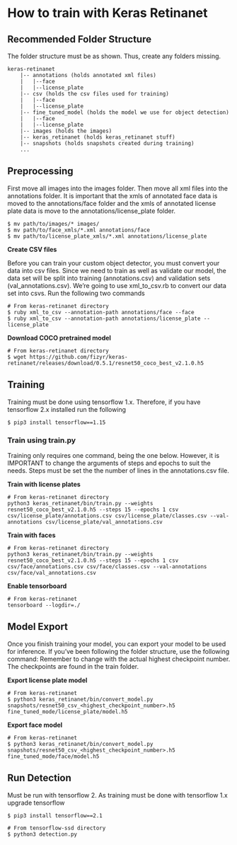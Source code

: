 <h1>How to train with Keras Retinanet</h1>


<h2>Recommended Folder Structure</h2>
The folder structure must be as shown. Thus, create any folders missing.

```
keras-retinanet
    |-- annotations (holds annotated xml files)
    |   |--face
    |   |--license_plate
    |-- csv (holds the csv files used for training)
    |   |--face
    |   |--license_plate
    |-- fine_tuned_model (holds the model we use for object detection)
    |   |--face
    |   |--license_plate
    |-- images (holds the images)
    |-- keras_retinanet (holds keras_retinanet stuff)
    |-- snapshots (holds snapshots created during training)
    ...
```

<h2>Preprocessing</h2>
First move all images into the images folder. Then move all xml files into the annotations folder. It is important that the xmls of annotated face data is moved to the annotations/face folder and the xmls of annotated license plate data is move to the annotations/license_plate folder.

```
$ mv path/to/images/* images/
$ mv path/to/face_xmls/*.xml annotations/face
$ mv path/to/license_plate_xmls/*.xml annotations/license_plate
```

**Create CSV files**

Before you can train your custom object detector, you must convert your data into csv files. Since we need to train as well as validate our model, the data set will be split into training (annotations.csv) and validation sets (val_annotations.csv). We’re going to use xml_to_csv.rb to convert our data set into csvs. Run the following two commands

```
# From keras-retinanet directory 
$ ruby xml_to_csv --annotation-path annotations/face --face
$ ruby xml_to_csv --annotation-path annotations/license_plate --license_plate
```

**Download COCO pretrained model**
```
# From keras-retinanet directory 
$ wget https://github.com/fizyr/keras-retinanet/releases/download/0.5.1/resnet50_coco_best_v2.1.0.h5
```


<h2>Training</h2>
Training must be done using tensorflow 1.x. Therefore, if you have tensorflow 2.x installed run the following

```
$ pip3 install tensorflow==1.15
```

<h3>Train using train.py</h3>
Training only requires one command, being the one below. However, it is IMPORTANT to change the arguments of steps and epochs to suit the needs. Steps must be set the the number of lines in the annotations.csv file.

**Train with license plates**


```
# From keras-retinanet directory
python3 keras_retinanet/bin/train.py --weights resnet50_coco_best_v2.1.0.h5 --steps 15 --epochs 1 csv csv/license_plate/annotations.csv csv/license_plate/classes.csv --val-annotations csv/license_plate/val_annotations.csv
```

**Train with faces**


```
# From keras-retinanet directory
python3 keras_retinanet/bin/train.py --weights resnet50_coco_best_v2.1.0.h5 --steps 15 --epochs 1 csv csv/face/annotations.csv csv/face/classes.csv --val-annotations csv/face/val_annotations.csv
```

**Enable tensorboard**
```
# From keras-retinanet
tensorboard --logdir=./
```

<h2>Model Export</h2>
Once you finish training your model, you can export your model to be used for inference. If you’ve been following the folder structure, use the following command:
Remember to change <highest_checkpoint_number> with the actual highest checkpoint number. The checkpoints are found in the train folder.

**Export license plate model**
```
# From keras-retinanet
$ python3 keras_retinanet/bin/convert_model.py snapshots/resnet50_csv_<highest_checkpoint_number>.h5 fine_tuned_mode/license_plate/model.h5
```

**Export face model**
```
# From keras-retinanet
$ python3 keras_retinanet/bin/convert_model.py snapshots/resnet50_csv_<highest_checkpoint_number>.h5 fine_tuned_mode/face/model.h5
```

<h2>Run Detection</h2>
Must be run with tensorflow 2. As training must be done with tensorflow 1.x upgrade tensorflow

```
$ pip3 install tensorflow==2.1
```

```
# From tensorflow-ssd directory
$ python3 detection.py
```
